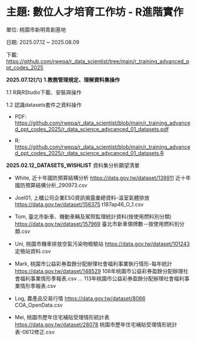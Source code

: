 # 主題: 數位人才培育工作坊 - R進階實作

單位: 桃園市新明青創基地

日期: 2025.07.12 ~ 2025.08.09

下載: https://github.com/rwepa/r_data_scientist/tree/main/r_training_advanced_ppt_codes_2025

**2025.07.12(六) 1.教務管理規定、理解資料集操作**

  1.1 R與RStudio下載、安裝與操作
  
  1.2 認識datasets套件之資料操作
  
  + PDF: https://github.com/rwepa/r_data_scientist/blob/main/r_training_advanced_ppt_codes_2025/r_data_science_advcanced_01_datasets.pdf

  + R: https://github.com/rwepa/r_data_scientist/blob/main/r_training_advanced_ppt_codes_2025/r_data_science_advcanced_01_datasets.R

**2025.02.12_DATASETS_WISHLIST**
資料集分析願望清單

+ White, 近十年國防預算結構分析
https://data.gov.tw/dataset/139911
近十年國防預算結構分析_290973.csv

+ Joel01, 上櫃公司企業ESG資訊揭露彙總資料-溫室氣體排放
https://data.gov.tw/dataset/156375
t187ap46_O_1.csv

+ Tom, 臺北市新車、機動車輛及駕照監理統計資料(按使用燃料別分類)
https://data.gov.tw/dataset/157969
臺北市新車領牌數－按使用燃料別分類.csv

+ Uni, 桃園市機車排放空氣污染物檢驗站
https://data.gov.tw/dataset/101243
定檢站資料.csv

+ Mark, 桃園市公益彩券盈餘分配辦理社會福利事業執行情形-每年統計
https://data.gov.tw/dataset/148529
108年桃園市公益彩券盈餘分配辦理社會福利事業情形季報表.csv
...
113年桃園市公益彩券盈餘分配辦理社會福利事業情形季報表.csv

+ Log, 農產品交易行情
https://data.gov.tw/dataset/8066
COA_OpenData.csv

+ Mei, 桃園市歷年住宅補貼受理情形統計表
https://data.gov.tw/dataset/28078
桃園市歷年住宅補貼受理情形統計表-0612修正.csv
